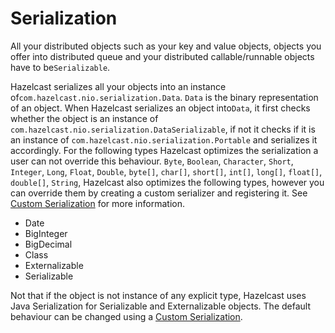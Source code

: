 

# Serialization

All your distributed objects such as your key and value objects, objects you offer into distributed queue and your distributed callable/runnable objects have to be`Serializable`.

Hazelcast serializes all your objects into an instance of`com.hazelcast.nio.serialization.Data`. `Data` is the binary representation of an object. When Hazelcast serializes an object into`Data`, it first checks whether the object is an instance of `com.hazelcast.nio.serialization.DataSerializable`, if not it checks if it is an instance of `com.hazelcast.nio.serialization.Portable` and serializes it accordingly. For the following types Hazelcast optimizes the serialization a user can not override this behaviour. `Byte`, `Boolean`, `Character`, `Short`, `Integer`, `Long`, `Float`, `Double`, `byte[]`, `char[]`, `short[]`, `int[]`, `long[]`, `float[]`, `double[]`, `String`, Hazelcast also optimizes the following types, however you can override them by creating a custom serializer and registering it. See [Custom Serialization](#custom-serialization) for more information.

-   Date
-   BigInteger
-   BigDecimal
-   Class
-   Externalizable
-   Serializable

Not that if the object is not instance of any explicit type, Hazelcast uses Java Serialization for Serializable and Externalizable objects. The default behaviour can be changed using a [Custom Serialization](#custom-serialization).
